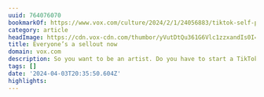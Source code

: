 ```yaml
---
uuid: 764076070
bookmarkOf: https://www.vox.com/culture/2024/2/1/24056883/tiktok-self-promotion-artist-career-how-to-build-following
category: article
headImage: https://cdn.vox-cdn.com/thumbor/yVutDtQu361G6Vlc1zzxandIs0I=/0x38:1920x1043/fit-in/1200x630/cdn.vox-cdn.com/uploads/chorus_asset/file/25258757/Vox_EleniKalorkoti.jpg
title: Everyone’s a sellout now
domain: vox.com
description: So you want to be an artist. Do you have to start a TikTok?
tags: []
date: '2024-04-03T20:35:50.604Z'
highlights: 
---
```



